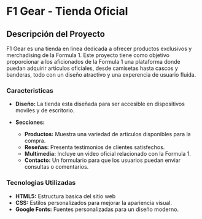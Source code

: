 # F1 Gear - Tienda Oficial

## Descripción del Proyecto

F1 Gear es una tienda en linea dedicada a ofrecer productos exclusivos y merchadising de la Formula 1. Este proyecto tiene como objetivo proporcionar a los aficionados de la Formula 1 una plataforma donde puedan adquirir articulos oficiales, desde camisetas hasta cascos y banderas, todo con un diseño atractivo y una experencia de usuario fluida.

### Caracteristicas

- **Diseño:** La tienda esta diseñada para ser accesible en dispositivos moviles y de escritorio.

- **Secciones:**
  - **Productos:** Muestra una variedad de articulos disponibles para la compra.
  - **Reseñas:** Presenta testimonios de clientes satisfechos.
  - **Multimedia:** Incluye un video oficial relacionado con la Formula 1.
  - **Contacto:** Un formulario para que los usuarios puedan enviar consultas o comentarios.
 
### Tecnologias Utilizadas
  - **HTML5:** Estructura basica del sitio web
  - **CSS:** Estilos personalizados para mejorar la apariencia visual.
  - **Google Fonts:** Fuentes personalizadas para un diseño moderno.
